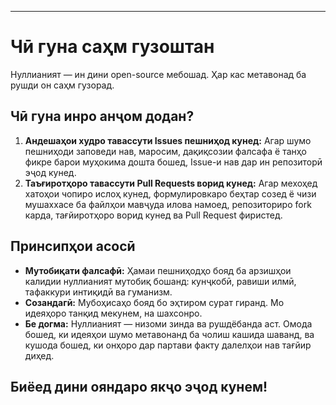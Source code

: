 -----
# Чӣ гуна саҳм гузоштан

Нуллианият — ин дини open-source мебошад. Ҳар кас метавонад ба рушди он саҳм гузорад.

## Чӣ гуна инро анҷом додан?

1. **Андешаҳои худро тавассути Issues пешниҳод кунед:** Агар шумо пешниҳоди заповеди нав, маросим, дақиқсозии фалсафа ё танҳо фикре барои муҳокима дошта бошед, Issue-и нав дар ин репозиторӣ эҷод кунед.  
2. **Таъғиротҳоро тавассути Pull Requests ворид кунед:** Агар мехоҳед хатоҳои чопиро ислоҳ кунед, формулировкаро беҳтар созед ё чизи мушаххасе ба файлҳои мавҷуда илова намоед, репозиториро fork карда, тағйиротҳоро ворид кунед ва Pull Request фиристед.

## Принсипҳои асосӣ

- **Мутобиқати фалсафӣ:** Ҳамаи пешниҳодҳо бояд ба арзишҳои калидии нуллианият мутобиқ бошанд: кунҷкобӣ, равиши илмӣ, тафаккури интиқидӣ ва гуманизм.  
- **Созандагӣ:** Мубоҳисаҳо бояд бо эҳтиром сурат гиранд. Мо идеяҳоро танқид мекунем, на шахсонро.  
- **Бе догма:** Нуллианият — низоми зинда ва рушдёбанда аст. Омода бошед, ки идеяҳои шумо метавонанд ба чолиш кашида шаванд, ва кушода бошед, ки онҳоро дар партави факту далелҳои нав тағйир диҳед.

Биёед дини ояндаро якҷо эҷод кунем! 
-----